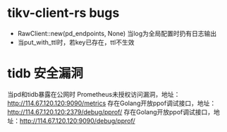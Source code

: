 # tikv-client-rs bugs

* RawClient::new(pd_endpoints, None) 当log为全局配置时扔有日志输出
* 当put_with_ttl时，若key已存在，ttl不生效

# tidb 安全漏洞

当pd和tidb暴露在公网时
Prometheus未授权访问漏洞，地址：http://114.67.120.120:9090/metrics 
存在Golang开放ppof调试接口，地址：http://114.67.120.120:2379/debug/pprof/
存在Golang开放ppof调试接口，地址：http://114.67.120.120:9090/debug/pprof/